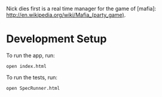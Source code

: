 Nick dies first is a real time manager for the game of [mafia]: http://en.wikipedia.org/wiki/Mafia_(party_game).

Development Setup
=====

To run the app, run:
```
open index.html
```

To run the tests, run:

```
open SpecRunner.html
```